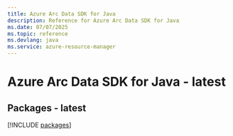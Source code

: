```yaml
---
title: Azure Arc Data SDK for Java
description: Reference for Azure Arc Data SDK for Java
ms.date: 07/07/2025
ms.topic: reference
ms.devlang: java
ms.service: azure-resource-manager
---
```

# Azure Arc Data SDK for Java - latest
## Packages - latest
[!INCLUDE [packages](arc-data-index.md)]